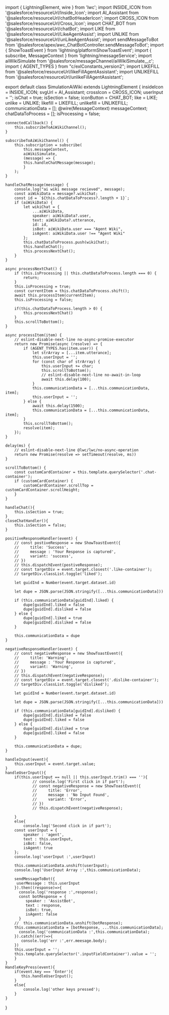 import { LightningElement, wire } from 'lwc';
import INSIDE_ICON from '@salesforce/resourceUrl/Inside_Icon';
import AI_Assistant from '@salesforce/resourceUrl/chatBotHeaderIcon';
import CROSS_ICON from '@salesforce/resourceUrl/Cross_Icon';
import CHAT_BOT from '@salesforce/resourceUrl/chatBot';
import LIKE from '@salesforce/resourceUrl/LikeAgentAssist';
import UNLIKE from '@salesforce/resourceUrl/unLikeAgentAssist';
import sendMessageToBot from '@salesforce/apex/awc_ChatBotController.sendMessageToBot';
import { ShowToastEvent } from 'lightning/platformShowToastEvent';
import { subscribe, MessageContext } from 'lightning/messageService';
import aiWikiSimulate from '@salesforce/messageChannel/aiWikiSimulate__c';
import { AGENT_TYPES } from "c/exlConstants_version2";
import LIKEFILL from '@salesforce/resourceUrl/likeFillAgentAssistant';
import UNLIKEFILL from '@salesforce/resourceUrl/unlikeFillAgentAssistant';

export default class SimulationAiWiki extends LightningElement {
    insideIcon = INSIDE_ICON;
    svgUrl = AI_Assistant;
    crossIcon = CROSS_ICON;
    userInput = '';
    isChat = true;
    isSection = false;
    iconButton = CHAT_BOT;
    like = LIKE;
    unlike = UNLIKE;
    likefill = LIKEFILL;
    unlikefill = UNLIKEFILL;
    communicationData = [];
    @wire(MessageContext)
    messageContext;
    chatDataToProcess = [];
    isProcessing = false;

    connectedCallback() {
        this.subscribeToAiWikiChannel();
    }

    subscribeToAiWikiChannel() {
        this.subscription = subscribe(
            this.messageContext,
            aiWikiSimulate,
            (message) => {
            this.handleChatMessage(message);
            }
        );
    }
    
    handleChatMessage(message) {
        console.log("ai wiki message recieved", message);
        const aiWikiData = message?.wikiChat;
        const id = `${this.chatDataToProcess?.length + 1}`;
        if (aiWikiData) {
            let wikiChat = {
                ...aiWikiData, 
                speaker: aiWikiData?.user,
                text: aiWikiData?.utterance,
                id: id, 
                isBot: aiWikiData.user === "Agent Wiki",
                isAgent: aiWikiData.user !== "Agent Wiki"
            };
            this.chatDataToProcess.push(wikiChat);
            this.handleChat();
            this.processNextChat();
        }
    }

    async processNextChat() {
        if (this.isProcessing || this.chatDataToProcess.length === 0) {
            return;
        }
        this.isProcessing = true;
        const currentItem = this.chatDataToProcess.shift();
        await this.processItem(currentItem);
        this.isProcessing = false;

        if(this.chatDataToProcess.length > 0) {
            this.processNextChat()
        }
        this.scrollToBottom();
    }
    
    async processItem(item) {
        // eslint-disable-next-line no-async-promise-executor
        return new Promise(async (resolve) => {
            if (AGENT_TYPES.has(item.user)) {
                let strArray = [...item.utterance];
                this.userInput = '';
                for (const char of strArray) {
                    this.userInput += char;
                    this.scrollToBottom();
                    // eslint-disable-next-line no-await-in-loop
                    await this.delay(100);
                }
                this.communicationData = [...this.communicationData, item];
                this.userInput = '';
            } else {
                await this.delay(1500);
                this.communicationData = [...this.communicationData, item];
            }
            this.scrollToBottom();
            resolve(item);
        });
    }
    
    delay(ms) {
        // eslint-disable-next-line @lwc/lwc/no-async-operation
        return new Promise(resolve => setTimeout(resolve, ms))
    }

    scrollToBottom() {
        const customCardContainer = this.template.querySelector('.chat-container');
        if (customCardContainer) {
            customCardContainer.scrollTop = customCardContainer.scrollHeight;
        }
    }

    handleChat(){
        this.isSection = true;
    }
    closeChatHandler(){
        this.isSection = false;
    }

    positiveResponseHandler(event) {
        // const postiveResponse = new ShowToastEvent({
        //     title: 'Success',
        //     message : 'Your Response is captured',
        //     variant: 'success',
        // })
        // this.dispatchEvent(postiveResponse);
        // const targetDiv = event.target.closest('.like-container');
        // targetDiv.classList.toggle('liked');

        let guidInd = Number(event.target.dataset.id)

        let dupe = JSON.parse(JSON.stringify([...this.communicationData]))

        if (this.communicationData[guidInd].liked) {
            dupe[guidInd].liked = false
            dupe[guidInd].disliked = false
        } else {
            dupe[guidInd].liked = true
            dupe[guidInd].disliked = false
        }

        this.communicationData = dupe
    }

    negativeResponseHandler(event) {
        // const negativeResponse = new ShowToastEvent({
        //     title: 'Warning',
        //     message : 'Your Response is captured',
        //     variant: 'Warning',
        // })
        // this.dispatchEvent(negativeResponse);
        // const targetDiv = event.target.closest('.dislike-container');
        // targetDiv.classList.toggle('disliked');

        let guidInd = Number(event.target.dataset.id)

        let dupe = JSON.parse(JSON.stringify([...this.communicationData]))

        if (this.communicationData[guidInd].disliked) {
            dupe[guidInd].disliked = false
            dupe[guidInd].liked = false
        } else {
            dupe[guidInd].disliked = true
            dupe[guidInd].liked = false
        }

        this.communicationData = dupe;
    }

    handleInput(event){
        this.userInput = event.target.value;
    }
    handleUserInput(){
        if(this.userInput == null || this.userInput.trim() === ''){
                // console.log('First click in if part');
                // const negativeResponse = new ShowToastEvent({
                //     title: 'Error',
                //     message : 'No Input Found',
                //     variant: 'Error',
                // })
                // this.dispatchEvent(negativeResponse);  
            
        }
        else{
            console.log('Second click in if part');
        const userInput = {
            speaker : 'agent',
            text : this.userInput,
            isBot: false,
            isAgent: true
        };
        console.log('userInput :',userInput)
        
        this.communicationData.unshift(userInput);
        console.log('UserInput Array :',this.communicationData);
        
        sendMessageToBot({
         userMessage : this.userInput
        }).then((response)=>{
          console.log('response :',response);
          const botResponse = {
             speaker : 'AssistBot',
             text : response,
             isBot: true,
             isAgent: false
          }
        //  this.communicationData.unshift(botResponse);
        this.communicationData = [botResponse, ...this.communicationData];
          console.log('communicationData :',this.communicationData);
        }).catch((err)=>{
           console.log('err :',err.meesage.body);
        })
        this.userInput = '';
        this.template.querySelector('.inputFieldContainer').value = '';
        }
    }
    HandleKeyPress(event){
        if(event.key === 'Enter'){
           this.handleUserInput(); 
        }
        else{
            console.log('other keys pressed');
        }
    }
}

